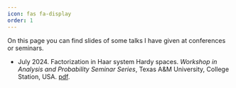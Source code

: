 ```yaml
---
icon: fas fa-display
order: 1
---
```


On this page you can find slides of some talks I have given at conferences or seminars.

- July 2024. Factorization in Haar system Hardy spaces. *Workshop in Analysis and Probability Seminar Series*, Texas A&M University, College Station, USA. [pdf](/assets/pdf/2024_factorization-in-haar-system-hardy-spaces_texas.pdf).

